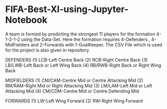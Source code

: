 # FIFA-Best-XI-using-Jupyter-Notebook
A team is formed by predicting the strongest 11 players for the formation 4-1-2-1-2 using the Data-Set. Here the formation requires 
4-Defenders , 4-MidFielders and 2-Forwards with 1-GoalKeeper. The CSV File which is used for the project is also given in repository. 

DEFENDERS 
(1) LCB-Left Centre Back 
(2) RCB-Right Centre Back
(3) LB/LWB-Left Back or Left Wing Back 
(4) RB/RWB-Right Back or Right Wing Back

MIDFIELDERS
(1) CM/CAM-Centre Mid or Centre Attacking Mid
(2) RM/RAM-Right Mid or Right Attacking Mid
(3) LM/LAM-Left Mid or Left Attacking Mid
(4) CM/CDM-Centre Mid or Centre Defending Mid

FORWARDS
(1) LW-Left Wing Forward
(2) RW-Right Wing Forward
